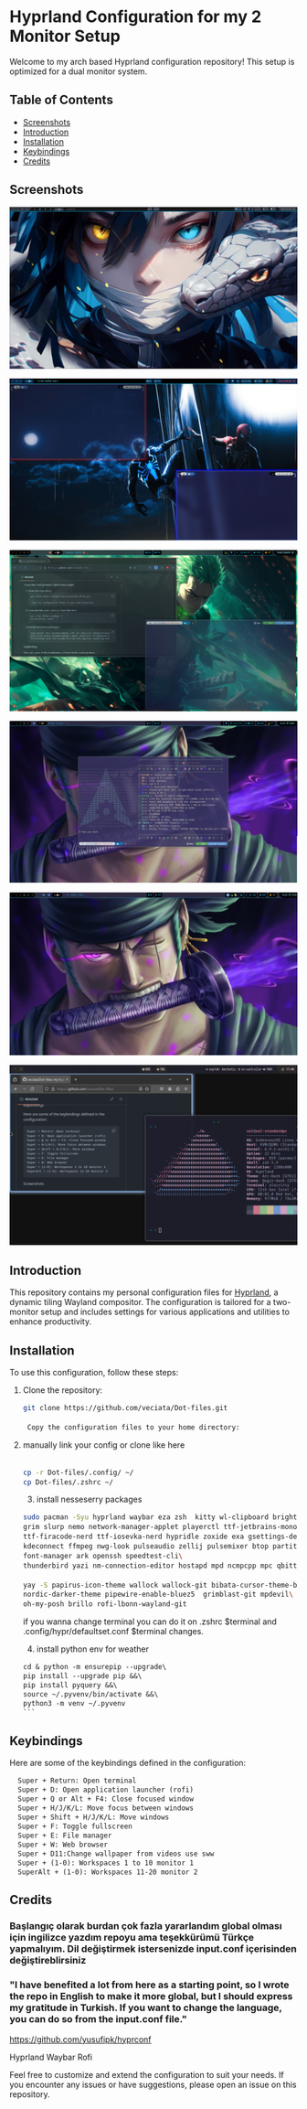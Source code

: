 # Hyprland Configuration for my 2 Monitor Setup

Welcome to my arch based Hyprland configuration repository! This setup is optimized for a dual monitor system.

## Table of Contents

- [Screenshots](#screenshots)
- [Introduction](#introduction)
- [Installation](#installation)
- [Keybindings](#keybindings)
- [Credits](#credits)

## Screenshots

![Main](Screenshots/Screenshot5.png)

![Main](Screenshots/Screenshot4.png)

![Main](Screenshots/Screenshot3.png)

![Main](Screenshots/screenshot.png)

![Main](Screenshots/Screenshot2.jpeg)

![Main](Screenshots/Screenshot.png)

## Introduction

This repository contains my personal configuration files for [Hyprland](https://github.com/hyprwm/Hyprland), a dynamic tiling Wayland compositor. The configuration is tailored for a two-monitor setup and includes settings for various applications and utilities to enhance productivity.

## Installation

To use this configuration, follow these steps:

1. Clone the repository:

   ```sh
   git clone https://github.com/veciata/Dot-files.git

    Copy the configuration files to your home directory:

   ```

2. manually link your config or clone like here

   ```sh

   cp -r Dot-files/.config/ ~/
   cp Dot-files/.zshrc ~/
   ```

   3. install nesseserry packages

   ```sh
   sudo pacman -Syu hyprland waybar eza zsh  kitty wl-clipboard brightnessctl pavucontrol\
   grim slurp nemo network-manager-applet playerctl ttf-jetbrains-mono papirus-icon-theme\
   ttf-firacode-nerd ttf-iosevka-nerd hypridle zoxide exa gsettings-desktop-schemas polkit-gnome thefuck\
   kdeconnect ffmpeg nwg-look pulseaudio zellij pulsemixer btop partitionmanager bluez\
   font-manager ark openssh speedtest-cli\
   thunderbird yazi nm-connection-editor hostapd mpd ncmpcpp mpc qbittorrent calcurse pulsemixer

   yay -S papirus-icon-theme wallock wallock-git bibata-cursor-theme-bin nordic-theme\
   nordic-darker-theme pipewire-enable-bluez5  grimblast-git mpdevil\
   oh-my-posh brillo rofi-lbonn-wayland-git
   ```

   if you wanna change terminal you can do it on .zshrc $terminal and .config/hypr/defaultset.conf $terminal changes.

   4. install python env for weather

   ````$ sh
   cd & python -m ensurepip --upgrade\
   pip install --upgrade pip &&\
   pip install pyquery &&\
   source ~/.pyvenv/bin/activate &&\
   python3 -m venv ~/.pyvenv
   ```
   ````

## Keybindings

Here are some of the keybindings defined in the configuration:

      Super + Return: Open terminal
      Super + D: Open application launcher (rofi)
      Super + Q or Alt + F4: Close focused window
      Super + H/J/K/L: Move focus between windows
      Super + Shift + H/J/K/L: Move windows
      Super + F: Toggle fullscreen
      Super + E: File manager
      Super + W: Web browser
      Super + D11:Change wallpaper from videos use sww
      Super + (1-0): Workspaces 1 to 10 monitor 1
      SuperAlt + (1-0): Workspaces 11-20 monitor 2

## Credits

### Başlangıç olarak burdan çok fazla yararlandım global olması için ingilizce yazdım repoyu ama teşekkürümü Türkçe yapmalıyım. Dil değiştirmek istersenizde input.conf içerisinden değiştireblirsiniz

### "I have benefited a lot from here as a starting point, so I wrote the repo in English to make it more global, but I should express my gratitude in Turkish. If you want to change the language, you can do so from the input.conf file."

<https://github.com/yusufipk/hyprconf>

Hyprland
Waybar
Rofi

Feel free to customize and extend the configuration to suit your needs. If you encounter any issues or have suggestions, please open an issue on this repository.

```

```
